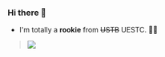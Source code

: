 ### Hi there 👋

<!--
**xxxxxb/xxxxxb** is a ✨ _special_ ✨ repository because its `README.md` (this file) appears on your GitHub profile.

Here are some ideas to get you started:

- 🔭 I’m currently working on ...
- 🌱 I’m currently learning ...
- 👯 I’m looking to collaborate on ...
- 🤔 I’m looking for help with ...
- 💬 Ask me about ...
- 📫 How to reach me: ...
- 😄 Pronouns: ...
- ⚡ Fun fact: ...
-->

- I'm totally a **rookie** from ~~USTB~~ UESTC. 🤷‍♂️

> ![](https://encrypted-tbn0.gstatic.com/images?q=tbn:ANd9GcRkQl-oPfVjgTpeWvXm39kY4PBXJ_Tb1Y3lLg&usqp=CAU)



<!-- ![](https://myoctocat.com/assets/images/base-octocat.svg) -->
